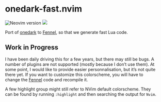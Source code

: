 <!-- insert
---
title: "onedark-fast.nvim"
date: 2024-06-12T22:02:37
description: "Fast OneDark colorscheme for neovim"
repo_url: "https://github.com/cljoly/onedark-fast.nvim"
aliases:
- /onedark-fast.nvim
tags:
- NeoVim
- Lua
- Plugin
- Colorscheme
---
{{< github_badge >}}

{{< rawhtml >}}
<div class="badges">
{{< /rawhtml >}}
end_insert -->
<!-- remove -->
# onedark-fast.nvim
<!-- end_remove -->

![Neovim version](https://img.shields.io/badge/Neovim-0.7+-57A143?style=flat&logo=neovim) [![](https://img.shields.io/badge/powered%20by-riss-lightgrey)](https://cj.rs/riss)

<!-- insert
{{< rawhtml >}}
</div>
{{< /rawhtml >}}
end_insert -->

Port of [onedark](https://github.com/navarasu/onedark.nvim) to [Fennel][], so that we generate fast Lua code.

## Work in Progress

I have been daily driving this for a few years, but there may still be bugs. A number of plugins are not supported (mostly because I don’t use them). At some point, I would like to provide easier personnalisation, but it’s not quite there yet. If you want to customize this colorscheme, you will have to change the [Fennel][] code and recompile it.

A few highlight group might still refer to NVim default colorscheme. They can be found by running `:highlight` and then searching the output for `Nvim`.

[Fennel]: https://fennel-lang.org/
